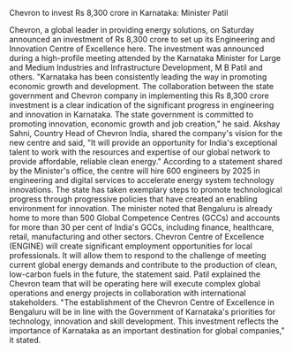 Chevron to invest Rs 8,300 crore in Karnataka: Minister Patil

Chevron, a global leader in providing energy solutions, on Saturday announced an investment of Rs 8,300 crore to set up its Engineering and Innovation Centre of Excellence here. The investment was announced during a high-profile meeting attended by the Karnataka Minister for Large and Medium Industries and Infrastructure Development, M B Patil and others.  "Karnataka has been consistently leading the way in promoting economic growth and development. The collaboration between the state government and Chevron company in implementing this Rs 8,300 crore investment is a clear indication of the significant progress in engineering and innovation in Karnataka. The state government is committed to promoting innovation, economic growth and job creation," he said. Akshay Sahni, Country Head of Chevron India, shared the company's vision for the new centre and said, "It will provide an opportunity for India's exceptional talent to work with the resources and expertise of our global network to provide affordable, reliable clean energy." According to a statement shared by the Minister's office, the centre will hire 600 engineers by 2025 in engineering and digital services to accelerate energy system technology innovations. The state has taken exemplary steps to promote technological progress through progressive policies that have created an enabling environment for innovation. The minister noted that Bengaluru is already home to more than 500 Global Competence Centres (GCCs) and accounts for more than 30 per cent of India's GCCs, including finance, healthcare, retail, manufacturing and other sectors.  Chevron Centre of Excellence (ENGINE) will create significant employment opportunities for local professionals. It will allow them to respond to the challenge of meeting current global energy demands and contribute to the production of clean, low-carbon fuels in the future, the statement said.  Patil explained the Chevron team that will be operating here will execute complex global operations and energy projects in collaboration with international stakeholders. "The establishment of the Chevron Centre of Excellence in Bengaluru will be in line with the Government of Karnataka's priorities for technology, innovation and skill development. This investment reflects the importance of Karnataka as an important destination for global companies," it stated.